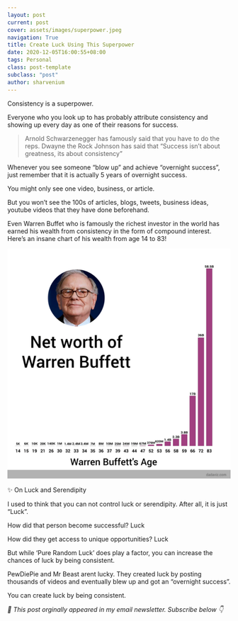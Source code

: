 ```yaml
---
layout: post
current: post
cover: assets/images/superpower.jpeg
navigation: True
title: Create Luck Using This Superpower
date: 2020-12-05T16:00:55+08:00
tags: Personal
class: post-template
subclass: "post"
author: sharvenium
---
```


Consistency is a superpower.

Everyone who you look up to has probably attribute consistency and showing up every day as one of their reasons for success.

> Arnold Schwarzenegger has famously said that you have to do the reps.
> Dwayne the Rock Johnson has said that “Success isn’t about greatness, its about consistency”

Whenever you see someone “blow up” and achieve “overnight success”, just remember that it is actually 5 years of overnight success.

You might only see one video, business, or article.

But you won’t see the 100s of articles, blogs, tweets, business ideas, youtube videos that they have done beforehand.

Even Warren Buffet who is famously the richest investor in the world has earned his wealth from consistency in the form of compound interest. Here’s an insane chart of his wealth from age 14 to 83!

 <img src="assets/images/buffetmoney.png">

✨ On Luck and Serendipity

I used to think that you can not control luck or serendipity. After all, it is just “Luck”.

How did that person become successful? Luck

How did they get access to unique opportunities? Luck

But while ‘Pure Random Luck’ does play a factor, you can increase the chances of luck by being consistent.

PewDiePie and Mr Beast arent lucky. They created luck by posting thousands of videos and eventually blew up and got an “overnight success”.

You can create luck by being consistent.

_💌 This post orginally appeared in my email newsletter. Subscribe below 👇_
